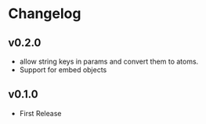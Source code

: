 # Changelog

## v0.2.0

* allow string keys in params and convert them to atoms.
* Support for embed objects

## v0.1.0

* First Release

